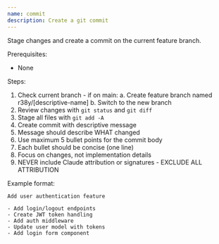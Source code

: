 ```yaml
---
name: commit
description: Create a git commit
---
```


Stage changes and create a commit on the current feature branch.

Prerequisites:

- None

Steps:

1. Check current branch - if on main: a. Create feature branch named r38y/[descriptive-name] b. Switch to the new branch
2. Review changes with `git status` and `git diff`
3. Stage all files with `git add -A`
4. Create commit with descriptive message
5. Message should describe WHAT changed
6. Use maximum 5 bullet points for the commit body
7. Each bullet should be concise (one line)
8. Focus on changes, not implementation details
9. NEVER include Claude attribution or signatures - EXCLUDE ALL ATTRIBUTION

Example format:

```
Add user authentication feature

- Add login/logout endpoints
- Create JWT token handling
- Add auth middleware
- Update user model with tokens
- Add login form component
```

